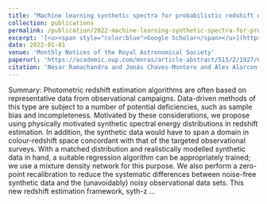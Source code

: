 ```yaml
---
title: "Machine learning synthetic spectra for probabilistic redshift estimation: SYTH-Z"
collection: publications
permalink: /publication/2022-machine-learning-synthetic-spectra-for-probabilist
excerpt: '[<u><span style="color:blue">Google Scholar</span></u>](https://scholar.google.com/scholar?q=Machine+learning+synthetic+spectra+for+probabilistic+redshift+estimation:+SYTH-Z)'
date: 2022-01-01
venue: 'Monthly Notices of the Royal Astronomical Society'
paperurl: 'https://academic.oup.com/mnras/article-abstract/515/2/1927/6623680'
citation: 'Nesar Ramachandra and Jonás Chaves-Montero and Alex Alarcon and Arindam Fadikar and Salman Habib and Katrin Heitmann (2022). "Machine learning synthetic spectra for probabilistic redshift estimation: SYTH-Z". Monthly Notices of the Royal Astronomical Society.'
---
```


Summary: Photometric redshift estimation algorithms are often based on representative data from observational campaigns. Data-driven methods of this type are subject to a number of potential deficiencies, such as sample bias and incompleteness. Motivated by these considerations, we propose using physically motivated synthetic spectral energy distributions in redshift estimation. In addition, the synthetic data would have to span a domain in colour-redshift space concordant with that of the targeted observational surveys. With a matched distribution and realistically modelled synthetic data in hand, a suitable regression algorithm can be appropriately trained; we use a mixture density network for this purpose. We also perform a zero-point recalibration to reduce the systematic differences between noise-free synthetic data and the (unavoidably) noisy observational data sets. This new redshift estimation framework, syth-z …
